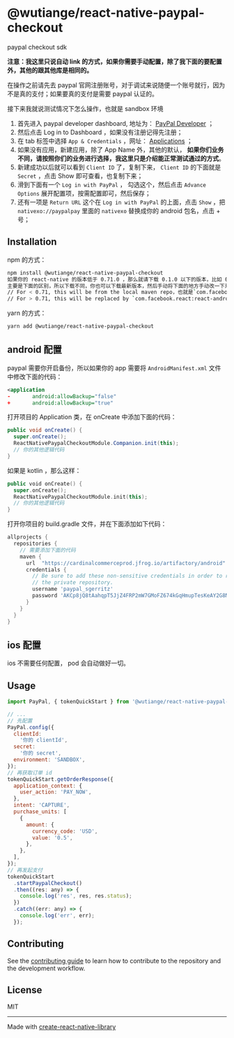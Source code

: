 # @wutiange/react-native-paypal-checkout

paypal checkout sdk

**注意：我这里只说自动 link 的方式，如果你需要手动配置，除了我下面的要配置外，其他的跟其他库是相同的。**

在操作之前请先去 paypal 官网注册账号，对于调试来说随便一个账号就行，因为不是真的支付；如果要真的支付是需要 paypal 认证的。

接下来我就说测试情况下怎么操作，也就是 sandbox 环境

1. 首先进入 paypal developer dashboard, 地址为： [PayPal Developer](https://developer.paypal.com/home) ；
2. 然后点击 Log in to Dashboard ，如果没有注册记得先注册；
3. 在 tab 标签中选择 `App & Credentials` ，网址： [Applications](https://developer.paypal.com/dashboard/applications/sandbox) ；
4. 如果没有应用，新建应用，除了 App Name 外，其他的默认， **如果你们业务不同，请按照你们的业务进行选择，我这里只是介绍能正常测试通过的方式**。
5. 新建成功以后就可以看到 `Client ID` 了，复制下来， `Client ID` 的下面就是 `Secret` ，点击 Show 即可查看，也复制下来；
6. 滑到下面有一个 `Log in with PayPal` ， 勾选这个，然后点击 `Advance Options` 展开配置项，按需配置即可，然后保存；
7. 还有一项是 `Return URL` 这个在 `Log in with PayPal` 的上面，点击 `Show` ，把 `nativexo://paypalpay` 里面的 `nativexo` 替换成你的 android 包名，点击 + 号；

## Installation

npm 的方式：
```sh
npm install @wutiange/react-native-paypal-checkout
如果你的 react-native 的版本低于 0.71.0 ，那么就请下载 0.1.0 以下的版本，比如 0.0.2;否则请下载高版本。
主要是下面的区别，所以下载不同，你也可以下载最新版本，然后手动将下面的地方手动改一下来解决
// For < 0.71, this will be from the local maven repo，也就是`com.facebook.react:react-android:+`
// For > 0.71, this will be replaced by `com.facebook.react:react-android:$version` by react gradle plugin
```
yarn 的方式：
```sh
yarn add @wutiange/react-native-paypal-checkout
```

## android 配置

paypal 需要你开启备份，所以如果你的 app 需要将 `AndroidManifest.xml` 文件中修改下面的代码：
```xml
<application
-       android:allowBackup="false"
+       android:allowBackup="true"
```

打开项目的 Application 类，在 onCreate 中添加下面的代码：
```java
public void onCreate() {
  super.onCreate();
  ReactNativePaypalCheckoutModule.Companion.init(this);
  // 你的其他逻辑代码
}
```

如果是 kotlin ，那么这样：
```kotlin
public void onCreate() {
  super.onCreate();
  ReactNativePaypalCheckoutModule.init(this);
  // 你的其他逻辑代码
}
```

打开你项目的 build.gradle 文件，并在下面添加如下代码：
```groovy
allprojects {
  repositories {
    // 需要添加下面的代码
    maven {
      url  "https://cardinalcommerceprod.jfrog.io/artifactory/android"
      credentials {
        // Be sure to add these non-sensitive credentials in order to retrieve dependencies from
        // the private repository.
        username 'paypal_sgerritz'
        password 'AKCp8jQ8tAahqpT5JjZ4FRP2mW7GMoFZ674kGqHmupTesKeAY2G8NcmPKLuTxTGkKjDLRzDUQ'
      }
    }
  }
}
```

## ios 配置
ios 不需要任何配置， pod 会自动做好一切。

## Usage


```js
import PayPal, { tokenQuickStart } from '@wutiange/react-native-paypal-checkout';

// ...
// 先配置
PayPal.config({
  clientId:
    '你的 clientId',
  secret:
    '你的 secret',
  environment: 'SANDBOX',
});
// 再获取订单 id
tokenQuickStart.getOrderResponse({
  application_context: {
    user_action: 'PAY_NOW',
  },
  intent: 'CAPTURE',
  purchase_units: [
    {
      amount: {
        currency_code: 'USD',
        value: '0.5',
      },
    },
  ],
});
// 再发起支付
tokenQuickStart
  .startPaypalCheckout()
  .then((res: any) => {
    console.log('res', res, res.status);
  })
  .catch((err: any) => {
    console.log('err', err);
  });
```

## Contributing

See the [contributing guide](CONTRIBUTING.md) to learn how to contribute to the repository and the development workflow.

## License

MIT

---

Made with [create-react-native-library](https://github.com/callstack/react-native-builder-bob)

